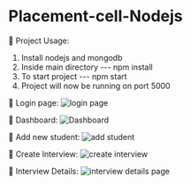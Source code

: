 # Placement-cell-Nodejs

🔴 Project Usage: 
1. Install nodejs and mongodb
2. Inside main directory --- npm install
3. To start project --- npm start
4. Project will now be running on port 5000

🔴 Login page:
![login page](https://user-images.githubusercontent.com/76874880/230061584-2795f091-9e4d-4540-bff6-b728d085535d.PNG)

🔴 Dashboard:
![Dashboard](https://user-images.githubusercontent.com/76874880/230061623-57d76a61-f9a1-4e43-932f-afeedb36e46a.PNG)

🔴 Add new student:
![add student](https://user-images.githubusercontent.com/76874880/230061657-0a376bbd-838c-4c4e-a517-6c5f23eb32ba.PNG)

🔴 Create Interview:
![create interview](https://user-images.githubusercontent.com/76874880/230061701-f3e9c57f-627c-40ff-9af4-5c432eddf54c.PNG)

🔴 Interview Details:
![interview details page](https://user-images.githubusercontent.com/76874880/230061721-ab95623f-ae53-4a48-a3da-4d111697162f.PNG)
